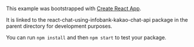 This example was bootstrapped with [Create React App](https://github.com/facebook/create-react-app).

It is linked to the react-chat-using-infobank-kakao-chat-api package in the parent directory for development purposes.

You can run `npm install` and then `npm start` to test your package.
